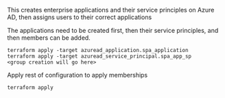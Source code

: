 This creates enterprise applications and their service principles on Azure AD, then assigns users to their correct applications

The applications need to be created first, then their service principles, and then members can be added.

```
terraform apply -target azuread_application.spa_application
terraform apply -target azuread_service_principal.spa_app_sp
<group creation will go here>
```

Apply rest of configuration to apply memberships

```
terraform apply
```